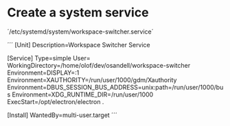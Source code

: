 # Create a system service

´/etc/systemd/system/workspace-switcher.service´

´´´
[Unit]
Description=Workspace Switcher Service

[Service]
Type=simple
User=<username>
WorkingDirectory=/home/olof/dev/osandell/workspace-switcher
Environment=DISPLAY=:1
Environment=XAUTHORITY=/run/user/1000/gdm/Xauthority
Environment=DBUS_SESSION_BUS_ADDRESS=unix:path=/run/user/1000/bus
Environment=XDG_RUNTIME_DIR=/run/user/1000
ExecStart=/opt/electron/electron .

[Install]
WantedBy=multi-user.target
´´´
